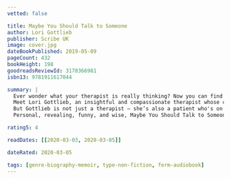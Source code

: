 ```yaml
---
vetted: false

title: Maybe You Should Talk to Someone
author: Lori Gottlieb
publisher: Scribe UK
image: cover.jpg
dateBookPublished: 2019-05-09
pageCount: 432
bookHeight: 198
goodreadsReviewId: 3178366981
isbn13: 9781911617044

summary: |
  Ever wonder what your therapist is really thinking? Now you can find out …
  Meet Lori Gottlieb, an insightful and compassionate therapist whose clients present with all kinds of problems. There’s the struggling new parents; the older woman who feels she has nothing to live for; the self-destructive young alcoholic; and the terminally ill 35-year-old newlywed. And there’s John, a narcissistic television producer, who frankly just seems to be a bit of a jerk. Over the course of a year, they all make progress.
  But Gottlieb is not just a therapist — she’s also a patient who's on a journey of her own. Interspersed with the stories of her clients are her own therapy sessions, as Gottlieb goes in search of the hidden roots of a devastating and life-changing event.
  Personal, revealing, funny, and wise, Maybe You Should Talk to Someone opens a rare window onto a world that is most often bound by secrecy, offering an illuminating tour of a profoundly private process.

rating5: 4

readDates: [[2020-03-03, 2020-03-05]]

dateRated: 2020-03-05

tags: [genre-biography-memoir, type-non-fiction, form-audiobook]
---
```

